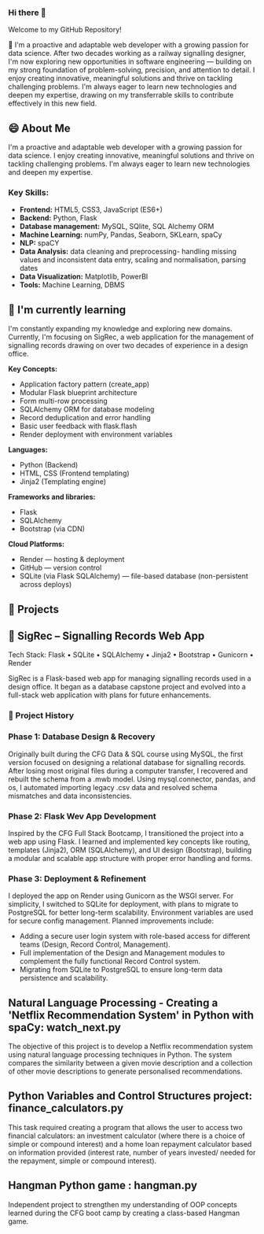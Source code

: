 ### Hi there 👋
Welcome to my GitHub Repository!

🌱 I'm a proactive and adaptable web developer with a growing passion for data science. After two decades working as a railway signalling designer, I'm now exploring new opportunities in software engineering — building on my strong foundation of problem-solving, precision, and attention to detail. I enjoy creating innovative, meaningful solutions and thrive on tackling challenging problems. I'm always eager to learn new technologies and deepen my expertise, drawing on my transferrable skills to contribute effectively in this new field.

## 😄 About Me 

I'm a proactive and adaptable web developer with a growing passion for data science. I enjoy creating innovative, meaningful solutions and thrive on tackling challenging problems. I'm always eager to learn new technologies and deepen my expertise.

### Key Skills:
- **Frontend:** HTML5, CSS3, JavaScript (ES6+)
- **Backend:** Python, Flask  
- **Database management:** MySQL, SQlite, SQL Alchemy ORM
- **Machine Learning:** numPy, Pandas, Seaborn, SKLearn, spaCy
- **NLP:** spaCY
- **Data Analysis:** data cleaning and preprocessing- handling missing values and inconsistent data entry, scaling and normalisation, parsing dates
- **Data Visualization:** Matplotlib, PowerBI
- **Tools:** Machine Learning, DBMS


## 🌱 I'm currently learning

I'm constantly expanding my knowledge and exploring new domains. Currently, I'm focusing on SigRec, a web application for the management of signalling records drawing on over two decades of experience in a design office.

**Key Concepts:**
- Application factory pattern (create_app)
- Modular Flask blueprint architecture
- Form multi-row processing
- SQLAlchemy ORM for database modeling
- Record deduplication and error handling
- Basic user feedback with flask.flash
- Render deployment with environment variables
   
**Languages:**
- Python (Backend)
- HTML, CSS (Frontend templating)
- Jinja2 (Templating engine)
  
**Frameworks and libraries:**
- Flask
- SQLAlchemy
- Bootstrap (via CDN)
  
**Cloud Platforms:**
 - Render — hosting & deployment
 - GitHub — version control
 - SQLite (via Flask SQLAlchemy) — file-based database (non-persistent across deploys)


## 🔭 Projects

## 🚦 SigRec – Signalling Records Web App
Tech Stack: Flask • SQLite • SQLAlchemy • Jinja2 • Bootstrap • Gunicorn • Render

SigRec is a Flask-based web app for managing signalling records used in a design office. It began as a database capstone project and evolved into a full-stack web application with plans for future enhancements.

### 📌 Project History

### Phase 1: Database Design & Recovery
Originally built during the CFG Data & SQL course using MySQL, the first version focused on designing a relational database for signalling records. After losing most original files during a computer transfer, I recovered and rebuilt the schema from a .mwb model. Using mysql.connector, pandas, and os, I automated importing legacy .csv data and resolved schema mismatches and data inconsistencies.

### Phase 2: Flask Wev App Development  
Inspired by the CFG Full Stack Bootcamp, I transitioned the project into a web app using Flask. I learned and implemented key concepts like routing, templates (Jinja2), ORM (SQLAlchemy), and UI design (Bootstrap), building a modular and scalable app structure with proper error handling and forms.

### Phase 3: Deployment & Refinement
I deployed the app on Render using Gunicorn as the WSGI server. For simplicity, I switched to SQLite for deployment, with plans to migrate to PostgreSQL for better long-term scalability. Environment variables are used for secure config management.
Planned improvements include:
- Adding a secure user login system with role-based access for different teams (Design, Record Control, Management).
- Full implementation of the Design and Management modules to complement the fully functional Record Control system.
- Migrating from SQLite to PostgreSQL to ensure long-term data persistence and scalability.


## Natural Language Processing - Creating a 'Netflix Recommendation System' in Python with spaCy: watch_next.py

The objective of this project is to develop a Netflix recommendation system using natural language processing techniques in Python. The system compares the similarity between a given movie description and a collection of other movie descriptions to generate personalised recommendations.

## Python Variables and Control Structures project: finance_calculators.py

This task required creating a program that allows the user to access two financial calculators: an investment calculator (where there is a choice of simple or compound interest) and a home loan repayment calculator based on information provided (interest rate, number of years invested/ needed for the repayment, simple or compound interest). 

## Hangman Python game : hangman.py

Independent project to strengthen my understanding of OOP concepts learned during the CFG boot camp by creating a class-based Hangman game.





